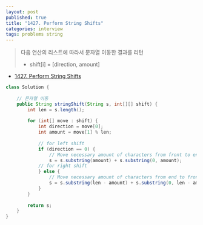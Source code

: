 ```yaml
---
layout: post
published: true
title: "1427. Perform String Shifts"
categories: interview
tags: problems string
---
```


> 다음 연산의 리스트에 따라서 문자열 이동한 결과를 리턴  
> - shift[i] = [direction, amount]

- [1427. Perform String Shifts](https://leetcode.com/problems/perform-string-shifts/)

```java
class Solution {
    
    // 문자열 이동
    public String stringShift(String s, int[][] shift) {
        int len = s.length();
        
        for (int[] move : shift) {
            int direction = move[0];
            int amount = move[1] % len;
            
            // for left shift
            if (direction == 0) {
                // Move necessary amount of characters from front to end 
                s = s.substring(amount) + s.substring(0, amount);
            // for right shift
            } else {
                // Move necessary amount of characters from end to front
                s = s.substring(len - amount) + s.substring(0, len - amount);
            }
        }
        
        return s;
    }
}
```

